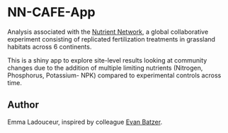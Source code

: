 # NN-CAFE-App

Analysis associated with the [Nutrient Network](https://nutnet.org/home), a global collaborative experiment consisting of replicated fertilization treatments in grassland habitats across 6 continents.

This is a shiny app to explore site-level results looking at community changes due to the addition of multiple limiting nutrients (Nitrogen, Phosphorus, Potassium- NPK) compared to experimental controls across time.

## Author

Emma Ladouceur, inspired by colleague [Evan Batzer](https://www.evanbatzer.com/).
